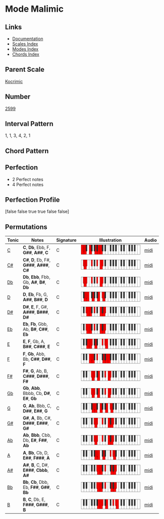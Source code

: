 # Mode Malimic

## Links

- [Documentation](README.md)
- [Scales Index](Scales.md)
- [Modes Index](Modes.md)
- [Chords Index](Chords.md)

## Parent Scale

[Kocrimic](ScaleKocrimic.md)

## Number

[2599](https://ianring.com/musictheory/scales/2599)

## Interval Pattern

1, 1, 3, 4, 2, 1

## Chord Pattern



## Perfection

- 2 Perfect notes
- 4 Perfect notes

## Perfection Profile

[false false true true false false]

## Permutations

| Tonic | Notes | Signature | Illustration | Audio |
|-------|-------|-----------|--------------|-------|
| [C](ModeCNaturalMalimic.md) | **C**, **Db**, Ebb, F, **G##**, **A##**, **C** | C | ![CNaturalMalimic](ModeCNaturalMalimic.png) | [midi](https://github.com/edipermadi/music/blob/main/docs/ModeCNaturalMalimic.mid?raw=true) |
| [C#](ModeCSharpMalimic.md) | **C#**, **D**, Eb, F#, **G###**, **A###**, **C#** | C | ![CSharpMalimic](ModeCSharpMalimic.png) | [midi](https://github.com/edipermadi/music/blob/main/docs/ModeCSharpMalimic.mid?raw=true) |
| [Db](ModeDFlatMalimic.md) | **Db**, **Ebb**, Fbb, Gb, **A#**, **B#**, **Db** | C | ![DFlatMalimic](ModeDFlatMalimic.png) | [midi](https://github.com/edipermadi/music/blob/main/docs/ModeDFlatMalimic.mid?raw=true) |
| [D](ModeDNaturalMalimic.md) | **D**, **Eb**, Fb, G, **A##**, **B##**, **D** | C | ![DNaturalMalimic](ModeDNaturalMalimic.png) | [midi](https://github.com/edipermadi/music/blob/main/docs/ModeDNaturalMalimic.mid?raw=true) |
| [D#](ModeDSharpMalimic.md) | **D#**, **E**, F, G#, **A###**, **B###**, **D#** | C | ![DSharpMalimic](ModeDSharpMalimic.png) | [midi](https://github.com/edipermadi/music/blob/main/docs/ModeDSharpMalimic.mid?raw=true) |
| [Eb](ModeEFlatMalimic.md) | **Eb**, **Fb**, Gbb, Ab, **B#**, **C##**, **Eb** | C | ![EFlatMalimic](ModeEFlatMalimic.png) | [midi](https://github.com/edipermadi/music/blob/main/docs/ModeEFlatMalimic.mid?raw=true) |
| [E](ModeENaturalMalimic.md) | **E**, **F**, Gb, A, **B##**, **C###**, **E** | C | ![ENaturalMalimic](ModeENaturalMalimic.png) | [midi](https://github.com/edipermadi/music/blob/main/docs/ModeENaturalMalimic.mid?raw=true) |
| [F](ModeFNaturalMalimic.md) | **F**, **Gb**, Abb, Bb, **C##**, **D##**, **F** | C | ![FNaturalMalimic](ModeFNaturalMalimic.png) | [midi](https://github.com/edipermadi/music/blob/main/docs/ModeFNaturalMalimic.mid?raw=true) |
| [F#](ModeFSharpMalimic.md) | **F#**, **G**, Ab, B, **C###**, **D###**, **F#** | C | ![FSharpMalimic](ModeFSharpMalimic.png) | [midi](https://github.com/edipermadi/music/blob/main/docs/ModeFSharpMalimic.mid?raw=true) |
| [Gb](ModeGFlatMalimic.md) | **Gb**, **Abb**, Bbbb, Cb, **D#**, **E#**, **Gb** | C | ![GFlatMalimic](ModeGFlatMalimic.png) | [midi](https://github.com/edipermadi/music/blob/main/docs/ModeGFlatMalimic.mid?raw=true) |
| [G](ModeGNaturalMalimic.md) | **G**, **Ab**, Bbb, C, **D##**, **E##**, **G** | C | ![GNaturalMalimic](ModeGNaturalMalimic.png) | [midi](https://github.com/edipermadi/music/blob/main/docs/ModeGNaturalMalimic.mid?raw=true) |
| [G#](ModeGSharpMalimic.md) | **G#**, **A**, Bb, C#, **D###**, **E###**, **G#** | C | ![GSharpMalimic](ModeGSharpMalimic.png) | [midi](https://github.com/edipermadi/music/blob/main/docs/ModeGSharpMalimic.mid?raw=true) |
| [Ab](ModeAFlatMalimic.md) | **Ab**, **Bbb**, Cbb, Db, **E#**, **F##**, **Ab** | C | ![AFlatMalimic](ModeAFlatMalimic.png) | [midi](https://github.com/edipermadi/music/blob/main/docs/ModeAFlatMalimic.mid?raw=true) |
| [A](ModeANaturalMalimic.md) | **A**, **Bb**, Cb, D, **E##**, **F###**, **A** | C | ![ANaturalMalimic](ModeANaturalMalimic.png) | [midi](https://github.com/edipermadi/music/blob/main/docs/ModeANaturalMalimic.mid?raw=true) |
| [A#](ModeASharpMalimic.md) | **A#**, **B**, C, D#, **E###**, **Cbbb**, **A#** | C | ![ASharpMalimic](ModeASharpMalimic.png) | [midi](https://github.com/edipermadi/music/blob/main/docs/ModeASharpMalimic.mid?raw=true) |
| [Bb](ModeBFlatMalimic.md) | **Bb**, **Cb**, Dbb, Eb, **F##**, **G##**, **Bb** | C | ![BFlatMalimic](ModeBFlatMalimic.png) | [midi](https://github.com/edipermadi/music/blob/main/docs/ModeBFlatMalimic.mid?raw=true) |
| [B](ModeBNaturalMalimic.md) | **B**, **C**, Db, E, **F###**, **G###**, **B** | C | ![BNaturalMalimic](ModeBNaturalMalimic.png) | [midi](https://github.com/edipermadi/music/blob/main/docs/ModeBNaturalMalimic.mid?raw=true) |
